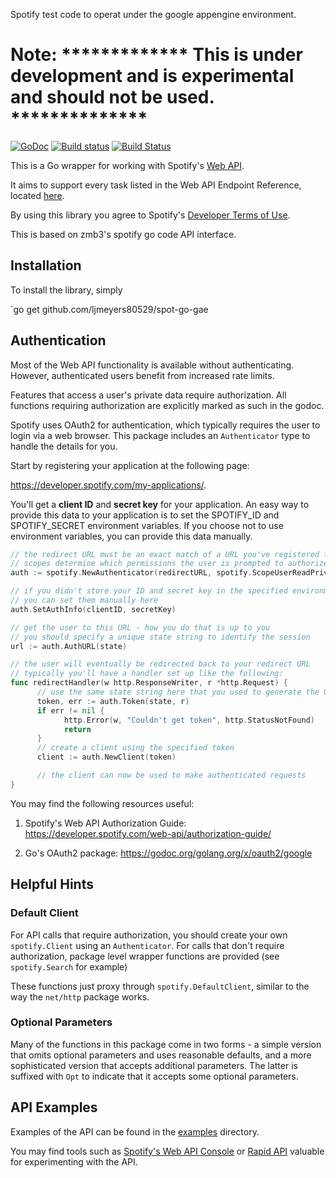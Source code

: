 
Spotify test code to operat under the google appengine environment.

Note: ************* This is under development and is experimental and should not be used. **************
=======

[![GoDoc](https://godoc.org/github.com/zmb3/spotify?status.svg)](http://godoc.org/github.com/zmb3/spotify)
[![Build status](https://ci.appveyor.com/api/projects/status/1nr9vv0jqq438nj2?svg=true)](https://ci.appveyor.com/project/zmb3/spotify)
[![Build Status](https://travis-ci.org/zmb3/spotify.svg)](https://travis-ci.org/zmb3/spotify)

This is a Go wrapper for working with Spotify's
[Web API](https://developer.spotify.com/web-api/).

It aims to support every task listed in the Web API Endpoint Reference,
located [here](https://developer.spotify.com/web-api/endpoint-reference/).

By using this library you agree to Spotify's
[Developer Terms of Use](https://developer.spotify.com/developer-terms-of-use/).

This is based on zmb3's spotify go code API interface.

## Installation

To install the library, simply

`go get github.com/ljmeyers80529/spot-go-gae

## Authentication

Most of the Web API functionality is available without authenticating.
However, authenticated users benefit from increased rate limits.

Features that access a user's private data require authorization.
All functions requiring authorization are explicitly marked as
such in the godoc.

Spotify uses OAuth2 for authentication, which typically requires the user to login
via a web browser.  This package includes an `Authenticator` type to handle the details for you.

Start by registering your application at the following page:

https://developer.spotify.com/my-applications/.

You'll get a __client ID__ and __secret key__ for your application.  An easy way to
provide this data to your application is to set the SPOTIFY_ID and SPOTIFY_SECRET
environment variables.  If you choose not to use environment variables, you can
provide this data manually.


````Go
// the redirect URL must be an exact match of a URL you've registered for your application
// scopes determine which permissions the user is prompted to authorize
auth := spotify.NewAuthenticator(redirectURL, spotify.ScopeUserReadPrivate)

// if you didn't store your ID and secret key in the specified environment variables,
// you can set them manually here
auth.SetAuthInfo(clientID, secretKey)

// get the user to this URL - how you do that is up to you
// you should specify a unique state string to identify the session
url := auth.AuthURL(state)

// the user will eventually be redirected back to your redirect URL
// typically you'll have a handler set up like the following:
func redirectHandler(w http.ResponseWriter, r *http.Request) {
      // use the same state string here that you used to generate the URL
      token, err := auth.Token(state, r)
      if err != nil {
            http.Error(w, "Couldn't get token", http.StatusNotFound)
            return
      }
      // create a client using the specified token
      client := auth.NewClient(token)

      // the client can now be used to make authenticated requests
}
````

You may find the following resources useful:

1. Spotify's Web API Authorization Guide:
https://developer.spotify.com/web-api/authorization-guide/

2. Go's OAuth2 package:
https://godoc.org/golang.org/x/oauth2/google


## Helpful Hints

### Default Client

For API calls that require authorization, you should create your own
`spotify.Client` using an `Authenticator`.  For calls that don't require authorization,
package level wrapper functions are provided (see `spotify.Search` for example)

These functions just proxy through `spotify.DefaultClient`, similar to the way
the `net/http` package works.

### Optional Parameters

Many of the functions in this package come in two forms - a simple version that
omits optional parameters and uses reasonable defaults, and a more sophisticated
version that accepts additional parameters.  The latter is suffixed with `Opt`
to indicate that it accepts some optional parameters.

## API Examples

Examples of the API can be found in the [examples](examples) directory.

You may find tools such as [Spotify's Web API Console](https://developer.spotify.com/web-api/console/) or [Rapid API](https://rapidapi.com/package/SpotifyPublicAPI/functions?utm_source=SpotifyGitHub&utm_medium=button&utm_content=Vendor_GitHub) valuable for experimenting with the API.
